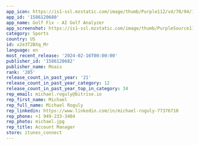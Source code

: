 ```yaml
---
app_icon: https://is1-ssl.mzstatic.com/image/thumb/Purple112/v4/70/94/1e/70941e6f-1b9a-d131-1cef-306ebd13129d/AppIcon-0-1x_U007emarketing-0-7-0-85-220-0.png/1024x1024bb.png
app_id: '1586120680'
app_name: Golf Fix - AI Golf Analyzer
app_screenshot: https://is1-ssl.mzstatic.com/image/thumb/PurpleSource116/v4/fc/04/fa/fc04fac3-dcde-122e-6797-c0d5049f185e/dac8690a-f8c4-4755-9c60-5491cd7c8163_en_ios_6.5_ver2_01.jpg/1284x2778bb.png
category: Sports
country: US
id: x2e3T2BXq_Mr
language: en
most_recent_release: '2024-02-16T00:00:00'
publisher_id: '1586120682'
publisher_name: Moais
rank: '285'
release_count_in_past_year: '21'
release_count_in_past_year_category: 12
release_count_in_past_year_top_in_category: 34
rep_email: michael.roguly@bitrise.io
rep_first_name: Michael
rep_full_name: Michael Roguly
rep_linkedin: https://www.linkedin.com/in/michael-roguly-77376710
rep_phone: +1 949-233-3404
rep_photo: michael.jpg
rep_title: Account Manager
store: itunes_connect
---
```

